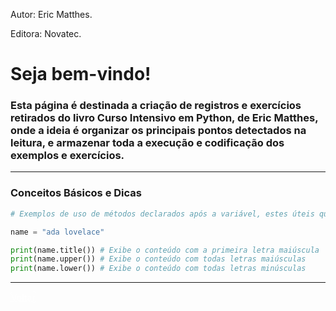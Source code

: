 <style>

.btnVoltar {
    display: inline-block;
    margin-bottom: 1rem;
    color: rgba(255,255,255,0.7);
    background-color: rgba(255,255,255,0.08);
    border-color: rgba(255,255,255,0.2);
    border-style: solid;
    border-width: 1px;
    border-radius: 0.3rem;
    transition: color 0.2s, background-color 0.2s, border-color 0.2s;
}

</style>

Autor: Eric Matthes.

Editora: Novatec.

# Seja bem-vindo!

### Esta página é destinada a criação de registros e exercícios retirados do livro Curso Intensivo em Python, de Eric Matthes, onde a ideia é organizar os principais pontos detectados na leitura, e armazenar toda a execução e codificação dos exemplos e exercícios.

* * *

### Conceitos Básicos e Dicas

```python
# Exemplos de uso de métodos declarados após a variável, estes úteis quando um título deve ser exibido, ou um dado deve ser colhido todo com letras maiúsculas ou minúsculas.

name = "ada lovelace"

print(name.title()) # Exibe o conteúdo com a primeira letra maiúscula
print(name.upper()) # Exibe o conteúdo com todas letras maiúsculas
print(name.lower()) # Exibe o conteúdo com todas letras minúsculas

```

* * *

<a href="https://fshreiner.github.io" class="btnVoltar">Voltar</a>
